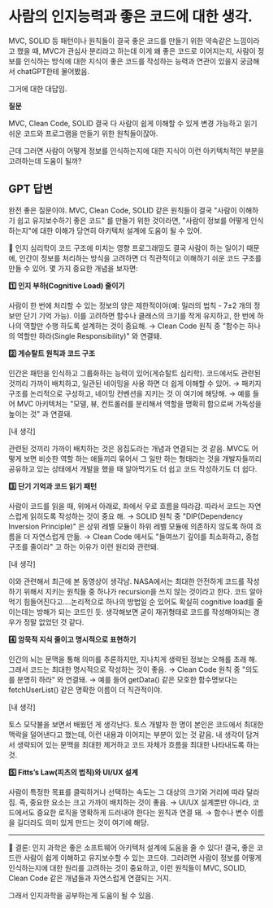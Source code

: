 # 사람의 인지능력과 좋은 코드에 대한 생각.

MVC, SOLID 등 패턴이나 원칙들이 결국 좋은 코드를 만들기 위한 약속같은 느낌이라고 했을 때, MVC가 관심사 분리라고 하는데 이게 왜 좋은 코드로 이어지는지, 사람이 정보를 인식하는 방식에 대한 지식이 좋은 코드를 작성하는 능력과 연관이 있을지 궁금해서 chatGPT한테 물어봤음.

그거에 대한 대답임.

**질문**

MVC, Clean Code, SOLID 결국 다 사람이 쉽게 이해할 수 있게 변경 가능하고 읽기 쉬운 코드와 프로그램을 만들기 위한 원칙들이잖아.

근데 그러면 사람이 어떻게 정보를 인식하는지에 대한 지식이 이런 아키텍처적인 부분을 고려하는데 도움이 될까?

## GPT 답변

완전 좋은 질문이야. MVC, Clean Code, SOLID 같은 원칙들이 결국 "사람이 이해하기 쉽고 유지보수하기 좋은 코드" 를 만들기 위한
것이라면, "사람이 정보를 어떻게 인식하는지"에 대한 이해가 당연히 아키텍처 설계에 도움이 될 수 있어.

🧠 인지 심리학이 코드 구조에 미치는 영향
프로그래밍도 결국 사람이 하는 일이기 때문에, 인간이 정보를 처리하는 방식을 고려하면 더 직관적이고 이해하기 쉬운 코드 구조를 만들 수 있어. 몇 가지 중요한 개념을 보자면:

**1️⃣ 인지 부하(Cognitive Load) 줄이기**

사람이 한 번에 처리할 수 있는 정보의 양은 제한적이야(예: 밀러의 법칙 - 7±2 개의 정보만 단기 기억 가능).
이를 고려하면 함수나 클래스의 크기를 작게 유지하고, 한 번에 하나의 역할만 수행 하도록 설계하는 것이 중요해.
→ Clean Code 원칙 중 "함수는 하나의 역할만 하라(Single Responsibility)" 와 연결돼.

**2️⃣ 게슈탈트 원칙과 코드 구조**

인간은 패턴을 인식하고 그룹화하는 능력이 있어(게슈탈트 심리학).
코드에서도 관련된 것끼리 가까이 배치하고, 일관된 네이밍을 사용 하면 더 쉽게 이해할 수 있어.
→ 패키지 구조를 논리적으로 구성하고, 네이밍 컨벤션을 지키는 것 이 여기에 해당해.
→ 예를 들어 MVC 아키텍처는 "모델, 뷰, 컨트롤러를 분리해서 역할을 명확히 함으로써 가독성을 높이는 것" 과 연결돼.

[내 생각]

관련된 것끼리 가까이 배치하는 것은 응집도라는 개념과 연결되는 것 같음. MVC도 어떻게 보면 비슷한 역할 하는 애들끼리 묶어서 그 일만 하는 형태라는 것을 개발자들끼리 공유하고 있는 상태에서 개발을 했을 때 알아먹기도 더 쉽고 코드 작성하기도 더 쉽다.

**3️⃣ 단기 기억과 코드 읽기 패턴**

사람이 코드를 읽을 때, 위에서 아래로, 좌에서 우로 흐름을 따라감.
따라서 코드는 자연스럽게 읽히도록 작성하는 것이 중요 해.
→ SOLID 원칙 중 "DIP(Dependency Inversion Principle)" 은 상위 레벨 모듈이 하위 레벨 모듈에 의존하지 않도록 하여 흐름을 더 자연스럽게 만듦.
→ Clean Code 에서도 "들여쓰기 깊이를 최소화하고, 중첩 구조를 줄이라" 고 하는 이유가 이런 원리와 관련돼.

[내 생각]

이와 관련해서 최근에 본 동영상이 생각남. NASA에서는 최대한 안전하게 코드를 작성하기 위해서 지키는 원칙들 중 하나가 recursion을 쓰지 않는 것이라고 한다. 코드 알아먹기 힘들어진다고....논리적으로 하나의 방법일 순 있어도 확실히 cognitive load를 줄이는데는 방해가 되는 코드인 듯. 생각해보면 굳이 재귀형태로 코드를 작성해야되는 경우가 정말 없었던 것 같다.

**4️⃣ 암묵적 지식 줄이고 명시적으로 표현하기**

인간의 뇌는 문맥을 통해 의미를 추론하지만, 지나치게 생략된 정보는 오해를 초래 해.
그래서 코드는 최대한 명시적으로 작성하는 것이 좋음.
→ Clean Code 원칙 중 "의도를 분명히 하라" 와 연결돼.
→ 예를 들어 getData() 같은 모호한 함수명보다는 fetchUserList() 같은 명확한 이름이 더 직관적이야.

[내 생각]

토스 모닥불을 보면서 배웠던 게 생각난다. 토스 개발자 한 명이 본인은 코드에서 최대한 맥락을 덜어낸다고 했는데, 이런 내용과 이어지는 부분이 있는 것 같음. 내 생각이 담겨서 생략되어 있는 문맥을 최대한 제거하고 코드 자체가 흐름을 최대한 나타내도록 하는 것.

**5️⃣ Fitts’s Law(피츠의 법칙)와 UI/UX 설계**

사람이 특정한 목표를 클릭하거나 선택하는 속도는 그 대상의 크기와 거리에 따라 달라짐.
즉, 중요한 요소는 크고 가까이 배치하는 것이 좋음.
→ UI/UX 설계뿐만 아니라, 코드에서도 중요한 로직을 명확하게 드러내야 한다는 원칙과 연결 돼.
→ 함수나 변수 이름을 길더라도 의미 있게 만드는 것이 여기에 해당.

---

🚀 결론: 인지 과학은 좋은 소프트웨어 아키텍처 설계에 도움을 줄 수 있다!
결국, 좋은 코드란 사람이 쉽게 이해하고 유지보수할 수 있는 코드야.
그러려면 사람이 정보를 어떻게 인식하는지에 대한 원리를 고려하는 것이 중요하고,
이런 원칙들이 MVC, SOLID, Clean Code 같은 개념들과 자연스럽게 연결되는 거지.

그래서 인지과학을 공부하는게 도움이 될 수 있음.
